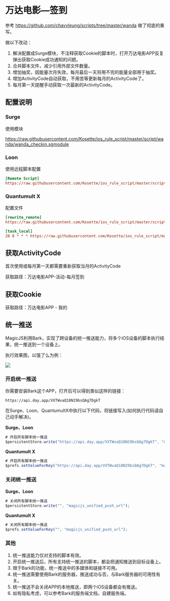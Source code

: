# 万达电影—签到

参考 https://github.com/chavyleung/scripts/tree/master/wanda 做了彻底的重写。

做以下改动：

1. 解决配置成Surge模块，不注释获取Cookie的脚本时，打开万达电影APP反复弹出获取Cookie成功通知的问题。
2. 合并脚本文件，减少引用外部文件数量。
3. 增加抽奖，因能量次月失效，每月最后一天将用不完的能量全部用于抽奖。
4. 增加ActivityCode自动获取，不用苦等更新每月的ActivityCode了。
5. 每月第一天提醒手动获取一次最新的ActivityCode。

## 配置说明

### Surge

使用模块

https://raw.githubusercontent.com/Kosette/ios_rule_script/master/script/wanda/wanda_checkin.sgmodule

### Loon

使用远程脚本配置

```ini
[Remote Script]
https://raw.githubusercontent.com/Kosette/ios_rule_script/master/script/wanda/wanda_checkin.lnscript, tag=万达电影_每日签到, enabled=true
```

### Quantumult X

配置文件

```ini
[rewrite_remote]
https://raw.githubusercontent.com/Kosette/ios_rule_script/master/script/wanda/wanda_checkin.qxrewrite, tag=万达电影_获取Cookie, enabled=true

[task_local]
20 0 * * * https://raw.githubusercontent.com/Kosette/ios_rule_script/master/script/wanda/wanda_checkin.js, tag=万达电影_每日签到, enabled=true
```

## 获取ActivityCode

首次使用或每月第一天都需要重新获取当月的ActivityCode

获取路径：万达电影APP-活动-每月签到

## 获取Cookie

获取路径：万达电影APP - 我的 

## 统一推送

MagicJS利用Bark，实现了跨设备的统一推送能力，将多个iOS设备的脚本执行结果，统一推送到一个设备上。

执行效果图，以饿了么为例：

![](https://raw.githubusercontent.com/Kosette/ios_rule_script/master/script/eleme/images/bark.jpg)

### 开启统一推送

你需要安装Bark这个APP，打开后可以得到类似这样的链接：

```http
https://api.day.app/VXTWvaQ18N29bsQAg7DgkT
```

在Surge、Loon、QuantumultX中执行以下代码，将链接写入(如何执行代码请自己动手解决)。

**Surge、Loon**

```javascript
# 开启所有脚本统一推送
$persistentStore.write("https://api.day.app/VXTWvaQ18N29bsQAg7DgkT", "magicjs_unified_push_url");
```

**Quantumult X**

```javascript
# 开启所有脚本统一推送
$prefs.setValueForKey("https://api.day.app/VXTWvaQ18N29bsQAg7DgkT", "magicjs_unified_push_url");
```

### 关闭统一推送

**Surge、Loon**

```javascript
# 关闭所有脚本统一推送
$persistentStore.write("", "magicjs_unified_push_url");
```

**Quantumult X**

```javascript
# 关闭所有脚本统一推送
$prefs.setValueForKey("", "magicjs_unified_push_url");
```

### 其他

1. 统一推送能力仅对支持的脚本有效。
2. 开启统一推送后，所有支持统一推送的脚本，都会把通知推送到目标设备上。
3. 限于Bark的功能，统一推送中的多媒体和链接不可用。
4. 统一推送需要使用Bark的服务器，推送成功与否，与Bark服务器的可用性有关。
5. 统一推送不会关闭APP的本地推送，即两个iOS设备都会有推送。
6. 如有隐私考虑，可以参考Bark的服务端文档，自建服务端。